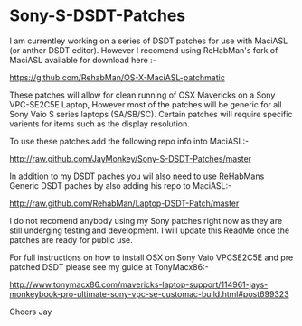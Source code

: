 Sony-S-DSDT-Patches
===================

I am currentley working on a series of DSDT patches for use with MaciASL (or anther DSDT editor). However I recomend using ReHabMan's fork of MaciASL available for download here :-

https://github.com/RehabMan/OS-X-MaciASL-patchmatic

These patches will allow for clean running of OSX Mavericks on a Sony VPC-SE2C5E Laptop, However most of the patches will be generic for all Sony Vaio S series laptops (SA/SB/SC). Certain patches will require specific varients for items such as the display resolution.

To use these patches add the following repo info into MaciASL:-

http://raw.github.com/JayMonkey/Sony-S-DSDT-Patches/master

In addition to my DSDT paches you wil also need to use ReHabMans Generic DSDT paches by also adding his repo to MaciASL:-

http://raw.github.com/RehabMan/Laptop-DSDT-Patch/master

I do not recomend anybody using my Sony patches right now as they are still underging testing and development.
I will update this ReadMe once the patches are ready for public use.

For full instructions on how to install OSX on Sony Vaio VPCSE2C5E and pre patched DSDT please see my guide at TonyMacx86:-

http://www.tonymacx86.com/mavericks-laptop-support/114961-jays-monkeybook-pro-ultimate-sony-vpc-se-customac-build.html#post699323

Cheers
Jay
